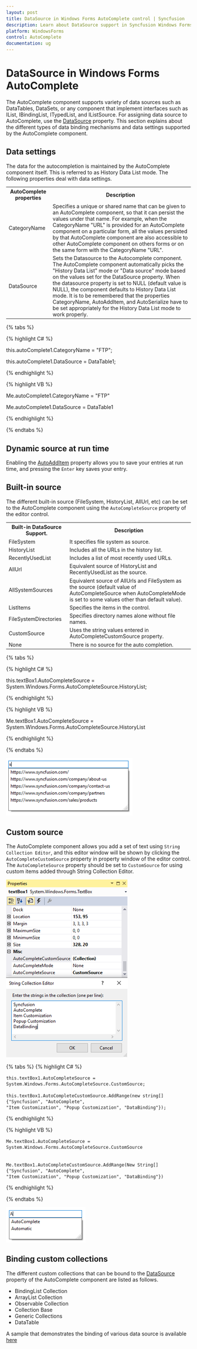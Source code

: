 ```yaml
---
layout: post
title: DataSource in Windows Forms AutoComplete control | Syncfusion
description: Learn about DataSource support in Syncfusion Windows Forms AutoComplete control and more details.
platform: WindowsForms
control: AutoComplete
documentation: ug
---
```


# DataSource in Windows Forms AutoComplete

The AutoComplete component supports variety of data sources such as DataTables, DataSets, or any component that implement interfaces such as IList, IBindingList, ITypedList, and IListSource. For assigning data source to AutoComplete, use the [DataSource](https://help.syncfusion.com/cr/windowsforms/Syncfusion.Windows.Forms.Tools.AutoComplete.html#Syncfusion_Windows_Forms_Tools_AutoComplete_DataSource) property. This section explains about the different types of data binding mechanisms and data settings supported by the AutoComplete component.

## Data settings

The data for the autocompletion is maintained by the AutoComplete component itself. This is referred to as History Data List mode. The following properties deal with data settings.

<table>
<tr>
<th>
AutoComplete properties</th><th>
Description</th></tr>
<tr>
<td>
CategoryName</td><td>
Specifies a unique or shared name that can be given to an AutoComplete component, so that it can persist the values under that name. For example, when the CategoryName "URL" is provided for an AutoComplete component on a particular form, all the values persisted by that AutoComplete component are also accessible to other AutoComplete component on others forms or on the same form with the CategoryName "URL". </td></tr>
<tr>
<td>
DataSource</td><td>
Sets the Datasource to the Autocomplete component. The AutoComplete component automatically picks the "History Data List" mode or "Data source" mode based on the values set for the DataSource property. When the datasource property is set to NULL (default value is NULL), the component defaults to History Data List mode. It is to be remembered that the properties CategoryName, AutoAddItem, and AutoSerialize have to be set appropriately for the History Data List mode to work properly.</td></tr>
</table>

{% tabs %}

{% highlight C# %}

this.autoComplete1.CategoryName = "FTP";

this.autoComplete1.DataSource = DataTable1;

{% endhighlight %}

{% highlight VB %}

Me.autoComplete1.CategoryName = "FTP"

Me.autoComplete1.DataSource = DataTable1

{% endhighlight %}

{% endtabs %}

## Dynamic source at run time

Enabling the [AutoAddItem](https://help.syncfusion.com/cr/windowsforms/Syncfusion.Windows.Forms.Tools.AutoComplete.html#Syncfusion_Windows_Forms_Tools_AutoComplete_AutoAddItem) property allows you to save your entries at run time, and pressing the `Enter` key saves your entry.

## Built-in source

The different built-in source (FileSystem, HistoryList, AllUrl, etc) can be set to the AutoComplete component using the `AutoCompleteSource` property of the editor control.

<table>
<tr>
<th>Built-in DataSource Support.</th>
<th>Description </th>
</tr>
<tr>
<td>FileSystem </td>
<td>It specifies file system as source.</td>
</tr>
<tr>
<td>HistoryList</td>
<td>Includes all the URLs in the history list.</td>
</tr>
<tr>
<td>RecentlyUsedList</td>
<td>Includes a list of most recently used URLs.</td>
</tr>
<tr>
<td>AllUrl</td>
<td>Equivalent source of HistoryList and RecentlyUsedList as the source.</td>
</tr>
<tr>
<td>AllSystemSources</td>
<td>Equivalent source of AllUrls and FileSystem as the source (default value of AutoCompleteSource when AutoCompleteMode is set to some values other than default value).</td>
</tr>
<tr>
<td>ListItems</td>
<td>Specifies the items in the control.</td>
</tr>
<tr>
<td> FileSystemDirectories</td>
<td>Specifies directory names alone without file names.</td>
</tr>
<tr>
<td>CustomSource </td>
<td>Uses the string values entered in AutoCompleteCustomSource property.</td>
</tr>
<tr>
<td>None</td>
<td>There is no source for the auto completion.</td>
</tr>
</table>

{% tabs %}

{% highlight C# %}

this.textBox1.AutoCompleteSource = System.Windows.Forms.AutoCompleteSource.HistoryList;

{% endhighlight %}

{% highlight VB %}

Me.textBox1.AutoCompleteSource = System.Windows.Forms.AutoCompleteSource.HistoryList

{% endhighlight %}

{% endtabs %}

![Windows Forms AutoComplete History List in datasource](DataSource_images/AutoComplete_Historylist.png)

## Custom source

The AutoComplete component allows you add a set of text using `String Collection Editor`, and this editor window will be shown by clicking the `AutoCompleteCustomSource` property in property window of the editor control. The `AutoCompleteSource` property should be set to `CustomSource` for using custom items added through String Collection Editor.

![Windows Forms AutoComplete Customsource datasource](DataSource_images/AutoComplete_Customsource.png) 

{% tabs %}
{% highlight C# %}

    this.textBox1.AutoCompleteSource = System.Windows.Forms.AutoCompleteSource.CustomSource;

    this.textBox1.AutoCompleteCustomSource.AddRange(new string[] {"Syncfusion", "AutoComplete",
    "Item Customization", "Popup Customization", "DataBinding"});

{% endhighlight %}

{% highlight VB %}


    Me.textBox1.AutoCompleteSource = System.Windows.Forms.AutoCompleteSource.CustomSource


    Me.textBox1.AutoCompleteCustomSource.AddRange(New String[] {"Syncfusion", "AutoComplete",
    "Item Customization", "Popup Customization", "DataBinding"})

{% endhighlight %}

{% endtabs %}

![Windows Forms AutoComplete Customsource datasource](DataSource_images/AutoComplete_Customsourcecode.png) 

## Binding custom collections 

The different custom collections that can be bound to the [DataSource](https://help.syncfusion.com/cr/windowsforms/Syncfusion.Windows.Forms.Tools.AutoComplete.html#Syncfusion_Windows_Forms_Tools_AutoComplete_DataSource) property of the AutoComplete component are listed as follows.

* BindingList Collection
* ArrayList Collection
* Observable Collection
* Collection Base
* Generic Collections
* DataTable

A sample that demonstrates the binding of various data source is available [here](https://github.com/SyncfusionExamples/AutoCompleteModes_in_AutoComplete_Component/tree/master/DataSourceBinding) 
